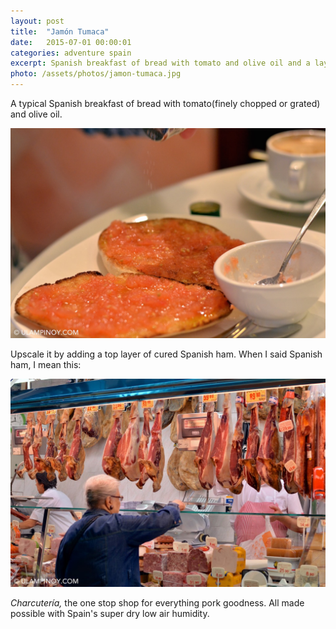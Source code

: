 ```yaml
---
layout: post
title:  "Jamón Tumaca"
date:   2015-07-01 00:00:01
categories: adventure spain
excerpt: Spanish breakfast of bread with tomato and olive oil and a layer of cured ham
photo: /assets/photos/jamon-tumaca.jpg
---
```


A typical Spanish breakfast of bread with tomato(finely chopped or grated) and olive oil.

<div class="pure-g">
    <div class="pure-u-1-1 pure-u-lg-1-1">
       <img class="pure-img" src="/assets/photos/tostada-tomate-01.jpg" alt="Pan tostada con tomate">
    </div>
</div>

Upscale it by adding a top layer of cured Spanish ham. When I said Spanish ham, I mean this:

<div class="pure-g">
    <div class="pure-u-1-1 pure-u-lg-1-1">
       <img class="pure-img" src="/assets/photos/charcuteria.jpg" alt="Charcutería, the awesome pork goodness shop">
    </div>
</div>

*Charcutería,* the one stop shop for everything pork goodness. All made possible with Spain's super dry low air humidity.

<i class="fa fa-heart"></i>

